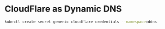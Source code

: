 # CloudFlare as Dynamic DNS

```bash
kubectl create secret generic cloudflare-credentials --namespace=ddns --from-literal=apikey=cloudflareapikeyhere
```
